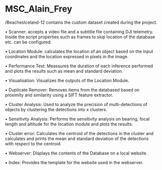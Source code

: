 # MSC_Alain_Frey

/BeachesIceland-12 contains the custom dataset created during the project.

•	Scanner: accepts a video file and a subtitle file containing DJI telemetry. Inside the script properties such as frames to skip location of the database etc. can be configured.

•	Location Module: calculates the location of an object based on the input coordinates and the location expressed in pixels in the image.

•	Performance Test: Meassures the duration of each inference performed and plots the results such as mean and standard deviation.

•	Visualisation: Visualizes the outputs of the Location Module.

•	Duplicate Remover: Removes items from the databased based on proximity and similarity using a SIFT feature extractor.

•	Cluster Analysis: Used to analyze the precision of multi-detections of objects by clustering the detections into x clusters.

•	Sensitivity Analysis: Performs the sensitivity analysis on bearing, focal length and altitude for the location module and plots the results.

•	Cluster error: Calculates the centroid of the detections in the cluster and calculates and prints the mean and standard deviation of the detections with respect to the centroid.

•	Webserver: Displays the contents of the Database on a local website.

•	Index: Provides the template for the website used in the webserver.

